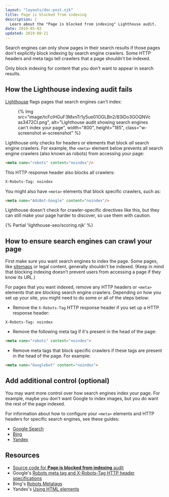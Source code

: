 ```yaml
---
layout: "layouts/doc-post.njk"
title: Page is blocked from indexing
description: |
  Learn about the "Page is blocked from indexing" Lighthouse audit.
date: 2019-05-02
updated: 2019-08-21
---
```


Search engines can only show pages in their search results if those pages don't
explicitly block indexing by search engine crawlers. Some HTTP headers and meta
tags tell crawlers that a page shouldn't be indexed.

Only block indexing for content that you don't want to appear in search results.

## How the Lighthouse indexing audit fails

[Lighthouse](/docs/lighthouse/overview/) flags pages
that search engines can't index:

<figure class="w-figure">
  {% Img src="image/tcFciHGuF3MxnTr1y5ue01OGLBn2/83IDo3GOQNVcas3472CI.png", alt="Lighthouse audit showing search engines can't index your page", width="800", height="185", class="w-screenshot w-screenshot" %}
</figure>

Lighthouse only checks for headers or elements that block _all_ search engine
crawlers. For example, the `<meta>` element below prevents all search engine
crawlers (also known as robots) from accessing your page:

```html
<meta name="robots" content="noindex"/>
```

This HTTP response header also blocks all crawlers:

```html
X-Robots-Tag: noindex
```

You might also have `<meta>` elements that block specific crawlers, such as:

```html
<meta name="AdsBot-Google" content="noindex"/>
```

Lighthouse doesn't check for crawler-specific directives like this, but they can
still make your page harder to discover, so use them with caution.

{% Partial 'lighthouse-seo/scoring.njk' %}

## How to ensure search engines can crawl your page

First make sure you want search engines to index the page. Some pages, like
[sitemaps](https://support.google.com/webmasters/answer/156184?hl=en&ref_topic=4581190)
or legal content, generally shouldn't be indexed. (Keep in mind that blocking
indexing doesn't prevent users from accessing a page if they know its URL.)

For pages that you want indexed, remove any HTTP headers or `<meta>` elements
that are blocking search engine crawlers. Depending on how you set up your site,
you might need to do some or all of the steps below:

- Remove the `X-Robots-Tag` HTTP response header if you set up a HTTP
    response header:

```text
X-Robots-Tag: noindex
```

- Remove the following meta tag if it's present in the head of the page:

```html
<meta name="robots" content="noindex">
```

- Remove meta tags that block specific crawlers if these tags are present in the
  head of the page. For example:

```html
<meta name="Googlebot" content="noindex">
```

## Add additional control (optional)

You may want more control over how search engines index your page. For example,
maybe you don't want Google to index images, but you do want the rest of the page
indexed.

For information about how to configure your `<meta>` elements and HTTP
headers for specific search engines, see these guides:

-  [Google Search](https://developers.google.com/search/reference/robots_meta_tag)
-  [Bing](https://www.bing.com/webmaster/help/which-robots-metatags-does-bing-support-5198d240)
-  [Yandex](https://yandex.com/support/webmaster/controlling-robot/html.html)

## Resources

- [Source code for **Page is blocked from indexing** audit](https://github.com/GoogleChrome/lighthouse/blob/master/lighthouse-core/audits/seo/is-crawlable.js)
- Google's [Robots meta tag and X-Robots-Tag HTTP header specifications](https://developers.google.com/search/reference/robots_meta_tag)
- Bing's [Robots Metatags](https://www.bing.com/webmaster/help/which-robots-metatags-does-bing-support-5198d240)
- Yandex's [Using HTML elements](https://yandex.com/support/webmaster/controlling-robot/html.html)

